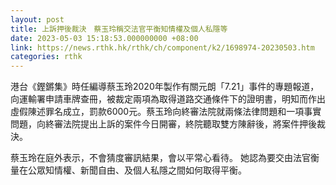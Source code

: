 ```yaml
---
layout: post
title: 上訴押後裁決　蔡玉玲稱交法官平衡知情權及個人私隱等
date: 2023-05-03 15:18:53.000000000 +08:00
link: https://news.rthk.hk/rthk/ch/component/k2/1698974-20230503.htm
categories: rthk
---
```


港台《鏗鏘集》時任編導蔡玉玲2020年製作有關元朗「7.21」事件的專題報道，向運輸署申請車牌查冊，被裁定兩項為取得道路交通條件下的證明書，明知而作出虛假陳述罪名成立，罰款6000元。蔡玉玲向終審法院就兩條法律問題和一項事實問題，向終審法院提出上訴的案件今日開審，終院聽取雙方陳辭後，將案件押後裁決。

蔡玉玲在庭外表示，不會猜度審訊結果，會以平常心看待。 她認為要交由法官衡量在公眾知情權、新聞自由、及個人私隱之間如何取得平衡。
